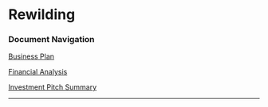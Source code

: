 # Rewilding

### Document Navigation

[Business Plan](./nature%restoration%fund%business%plan)

[Financial Analysis](./fund_financial_analysis.md)

[Investment Pitch Summary](./investment_pitch_summary.md)

---
